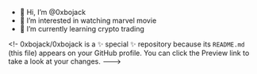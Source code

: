 - 👋 Hi, I’m @0xbojack
- 👀 I’m interested in watching marvel movie
- 🌱 I’m currently learning crypto trading

<!-
0xbojack/0xbojack is a ✨ special ✨ repository because its `README.md` (this file) appears on your GitHub profile.
You can click the Preview link to take a look at your changes.
--->
